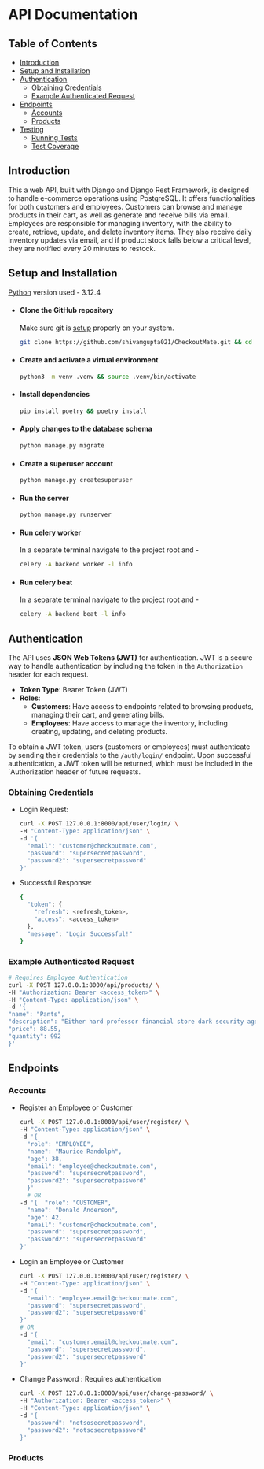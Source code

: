# API Documentation

## Table of Contents

- [Introduction](#introduction)
- [Setup and Installation](#setup-and-installation)
- [Authentication](#authentication)
    - [Obtaining Credentials](#obtaining-credentials)
    - [Example Authenticated Request](#example-authenticated-request)
- [Endpoints](#endpoints)
    - [Accounts](#accounts)
    - [Products](#products)
- [Testing](#testing)
    - [Running Tests](#running-tests)
    - [Test Coverage](#test-coverage)

## Introduction

This a web API, built with Django and Django Rest Framework, is designed to handle e-commerce operations using
PostgreSQL.
It offers functionalities for both customers and employees. Customers can browse and manage products in their cart, as
well as generate and receive bills via email. Employees are responsible for managing inventory, with the ability to
create, retrieve, update, and delete inventory items. They also receive daily inventory updates via email, and if
product stock falls below a critical level, they are notified every 20 minutes to restock.

## Setup and Installation

[Python](https://www.python.org/downloads/release/python-3124/) version used - 3.12.4

- #### Clone the GitHub repository

  Make sure git is [setup](https://www.theodinproject.com/lessons/foundations-setting-up-git) properly on your system.

   ```bash
   git clone https://github.com/shivamgupta021/CheckoutMate.git && cd CheckoutMate
   ```

- #### Create and activate a virtual environment
   ```bash
   python3 -m venv .venv && source .venv/bin/activate
   ```

- #### Install dependencies
   ```bash
   pip install poetry && poetry install
   ```

- #### Apply changes to the database schema
   ```bash
   python manage.py migrate
   ```

- #### Create a superuser account
   ```bash
   python manage.py createsuperuser
   ```

- #### Run the server
   ```bash
   python manage.py runserver
   ```
- #### Run celery worker
  In a separate terminal navigate to the project root and -
   ```bash
   celery -A backend worker -l info
   ```
- #### Run celery beat
  In a separate terminal navigate to the project root and -
   ```bash
   celery -A backend beat -l info
   ```

## Authentication

The API uses **JSON Web Tokens (JWT)** for authentication. JWT is a secure way to handle authentication by including the
token in the `Authorization` header for each request.

- **Token Type**: Bearer Token (JWT)
- **Roles**:
    - **Customers**: Have access to endpoints related to browsing products, managing their cart, and generating bills.
    - **Employees**: Have access to manage the inventory, including creating, updating, and deleting products.

To obtain a JWT token, users (customers or employees) must authenticate by sending their credentials to
the `/auth/login/` endpoint. Upon successful authentication, a JWT token will be returned, which must be included in
the `Authorization header of future requests.

### Obtaining Credentials

- Login Request:

    ```bash
    curl -X POST 127.0.0.1:8000/api/user/login/ \
    -H "Content-Type: application/json" \
    -d '{
      "email": "customer@checkoutmate.com",
      "password": "supersecretpassword",
      "password2": "supersecretpassword"
    }'
    ```
- Successful Response:

    ```bash
    {
      "token": {
        "refresh": <refresh_token>,
        "access": <access_token>
      },
      "message": "Login Successful!"
    }
    ```

### Example Authenticated Request

```bash
# Requires Employee Authentication
curl -X POST 127.0.0.1:8000/api/products/ \
-H "Authorization: Bearer <access_token>" \
-H "Content-Type: application/json" \
-d '{
"name": "Pants",
"description": "Either hard professor financial store dark security agency. Audience important determine a.",
"price": 88.55,
"quantity": 992
}'
```

## Endpoints

### Accounts

- Register an Employee or Customer
    ```bash
    curl -X POST 127.0.0.1:8000/api/user/register/ \
    -H "Content-Type: application/json" \
    -d '{
      "role": "EMPLOYEE",
      "name": "Maurice Randolph",
      "age": 38,
      "email": "employee@checkoutmate.com",
      "password": "supersecretpassword",
      "password2": "supersecretpassword"
      }'
      # OR
    -d '{  "role": "CUSTOMER",
      "name": "Donald Anderson",
      "age": 42,
      "email": "customer@checkoutmate.com",
      "password": "supersecretpassword",
      "password2": "supersecretpassword"
    }'
    ```
- Login an Employee or Customer
    ```bash
    curl -X POST 127.0.0.1:8000/api/user/register/ \
    -H "Content-Type: application/json" \
    -d '{
      "email": "employee.email@checkoutmate.com",
      "password": "supersecretpassword",
      "password2": "supersecretpassword"
    }'
    # OR
    -d '{
      "email": "customer.email@checkoutmate.com",
      "password": "supersecretpassword",
      "password2": "supersecretpassword"
    }'
    ```
- Change Password : Requires authentication
    ```bash
    curl -X POST 127.0.0.1:8000/api/user/change-password/ \
    -H "Authorization: Bearer <access_token>" \
    -H "Content-Type: application/json" \
    -d '{
      "password": "notsosecretpassword",
      "password2": "notsosecretpassword"
    }'
    ```

### Products
